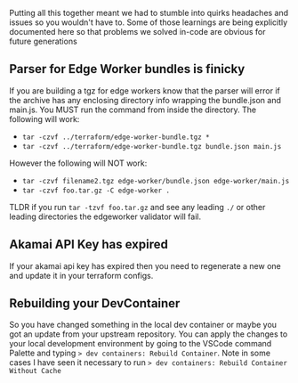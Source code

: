 Putting all this together meant we had to stumble into quirks headaches and issues so you wouldn't have to.  Some of those learnings are being explicitly documented here so that problems we solved in-code are obvious for future generations 


## Parser for Edge Worker bundles is finicky
If you are building a tgz for edge workers know that the parser will error if the archive has any enclosing directory info wrapping the bundle.json and main.js.  You MUST run the command from inside the directory.
The following will work:
- `tar -czvf ../terraform/edge-worker-bundle.tgz *`
- `tar -czvf ../terraform/edge-worker-bundle.tgz bundle.json main.js`

However the following will NOT work:
- `tar -czvf filename2.tgz edge-worker/bundle.json edge-worker/main.js`
- `tar -czvf foo.tar.gz -C edge-worker .`

TLDR if you run `tar -tzvf foo.tar.gz` and see any leading `./` or other leading directories the edgeworker validator will fail.  

## Akamai API Key has expired
If your akamai api key has expired then you need to regenerate a new one and update it in your terraform configs.


## Rebuilding your DevContainer
So you have changed something in the local dev container or maybe you got an update from your upstream repository.  You can apply the changes to your local development environment by going to the VSCode command Palette and typing `> dev containers: Rebuild Container`.  Note in some cases I have seen it necessary to run `> dev containers: Rebuild Container Without Cache`

